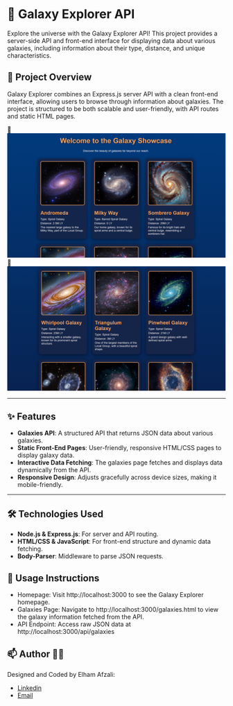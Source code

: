 # 🌌 Galaxy Explorer API

Explore the universe with the Galaxy Explorer API! This project provides a server-side API and front-end interface for displaying data about various galaxies, including information about their type, distance, and unique characteristics.

## 🚀 Project Overview

Galaxy Explorer combines an Express.js server API with a clean front-end interface, allowing users to browse through information about galaxies. The project is structured to be both scalable and user-friendly, with API routes and static HTML pages.

📸 ![Screenshot](./public/images/Screenshot%202024-10-25%20162903.png)
🌠 ![Screenshot](./public/images/Screenshot%202024-10-31%20212837.png)

---
## ✨ Features

- **Galaxies API**: A structured API that returns JSON data about various galaxies.
- **Static Front-End Pages**: User-friendly, responsive HTML/CSS pages to display galaxy data.
- **Interactive Data Fetching**: The galaxies page fetches and displays data dynamically from the API.
- **Responsive Design**: Adjusts gracefully across device sizes, making it mobile-friendly.

---

## 🛠️ Technologies Used

- **Node.js & Express.js**: For server and API routing.
- **HTML/CSS & JavaScript**: For front-end structure and dynamic data fetching.
- **Body-Parser**: Middleware to parse JSON requests.

## 🌠 Usage Instructions
- Homepage: Visit http://localhost:3000 to see the Galaxy Explorer homepage.
- Galaxies Page: Navigate to http://localhost:3000/galaxies.html to view the galaxy information fetched from the API.
- API Endpoint: Access raw JSON data at http://localhost:3000/api/galaxies 

## 📫 Author 👨‍💻
Designed and Coded by Elham Afzali:
- [Linkedin](https://www.linkedin.com/in/elham-afzali-05326130b?utm_source=share&utm_campaign=share_via&utm_content=profile&utm_medium=ios_app)
- [Email](elham.afzali1383@gmail.com)